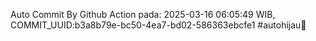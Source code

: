 Auto Commit By Github Action pada: 2025-03-16 06:05:49 WIB, COMMIT_UUID:b3a8b79e-bc50-4ea7-bd02-586363ebcfe1 #autohijau🗿
